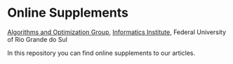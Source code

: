 # Online Supplements

[Algorithms and Optimization Group](http://www.inf.ufrgs.br/~mrpritt/doku.php?id=algoritmos), [Informatics Institute](www.inf.ufrgs.br), Federal University of Rio Grande do Sul

In this repository you can find online supplements to our articles.
